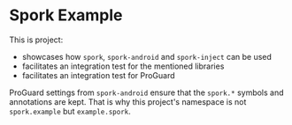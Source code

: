 # Spork Example

This is project:

- showcases how `spork`, `spork-android` and `spork-inject` can be used
- facilitates an integration test for the mentioned libraries
- facilitates an integration test for ProGuard

ProGuard settings from `spork-android` ensure that the `spork.*` symbols and annotations are kept.
That is why this project's namespace is not `spork.example` but `example.spork`.